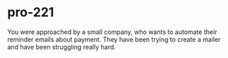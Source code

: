 # pro-221
You were approached by a small company, who wants to automate their reminder emails about payment. They have been trying to create a mailer and have been struggling really hard. 
